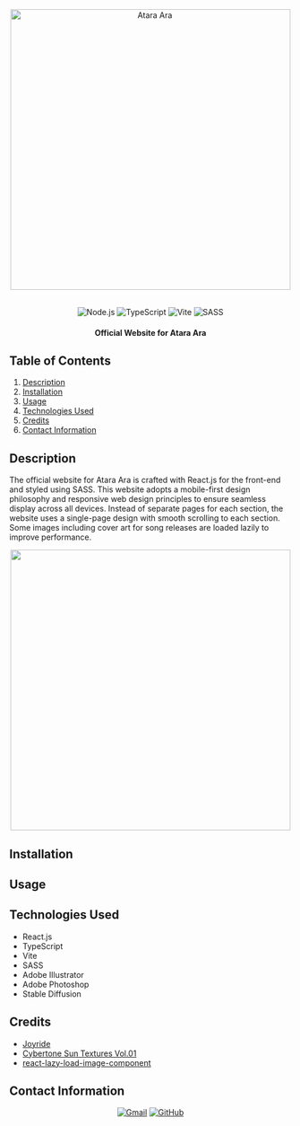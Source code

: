 <div align="center">
    <img width="500px" height="auto" src="https://github.com/cwchilvers/atara-ara-website/assets/59628271/0ec6bfca-9ac2-40ea-9d94-9e8e002ea2f0" alt="Atara Ara">
</div>

<br>

<p align="center">
    <img src="https://img.shields.io/badge/React-61DAFB.svg?style=for-the-badge&logo=React&logoColor=black" alt="Node.js">
    <img src="https://img.shields.io/badge/TypeScript-3178C6.svg?style=for-the-badge&logo=TypeScript&logoColor=white" alt="TypeScript">
    <img src="https://img.shields.io/badge/Vite-646CFF.svg?style=for-the-badge&logo=Vite&logoColor=white" alt="Vite">
    <img src="https://img.shields.io/badge/Sass-CC6699.svg?style=for-the-badge&logo=Sass&logoColor=white" alt="SASS">
    
</p>

<h4 align="center">Official Website for Atara Ara</h4>

## Table of Contents
1. [Description](#description)
2. [Installation](#installation)
3. [Usage](#usage)
4. [Technologies Used](#technologies-used)
5. [Credits](#credits)
6. [Contact Information](#contact-information)

## Description
The official website for Atara Ara is crafted with React.js for the front-end and styled using SASS. This website adopts a mobile-first design philosophy and responsive web design principles to ensure seamless display across all devices. Instead of separate pages for each section, the website uses a single-page design with smooth scrolling to each section. Some images including cover art for song releases are loaded lazily to improve performance.

<div align="center">
    <img width="auto" height="500px" src='https://github.com/cwchilvers/atara-ara-website/assets/59628271/bd02d6cd-25e5-4c8b-9af8-98b55a9941b3'>
</div>

## Installation

## Usage

## Technologies Used
* React.js
* TypeScript
* Vite
* SASS
* Adobe Illustrator
* Adobe Photoshop
* Stable Diffusion

## Credits
* [Joyride](https://www.typejuice.com/product/joyride)
* [Cybertone Sun Textures Vol.01](https://thevisualpharmacy.gumroad.com/l/ozsdf)
* [react-lazy-load-image-component](https://www.npmjs.com/package/react-lazy-load-image-component)

## Contact Information
<p align="center">
    <a href="mailto:cwchilvers@gmail.com"><img src="https://img.shields.io/badge/Gmail-D14836?style=for-the-badge&logo=gmail&logoColor=white" alt="Gmail"></a>
    <a href="https://github.com/cwchilvers"><img src="https://img.shields.io/badge/GitHub-181717.svg?style=for-the-badge&logo=GitHub&logoColor=white" alt="GitHub"></a>
</p>